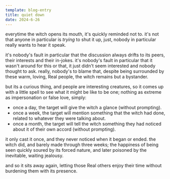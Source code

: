 ```yaml
---
template: blog-entry
title: quiet down
date: 2024-6-26
---
```


everytime the witch opens its mouth, it's quickly reminded not to. it's not that anyone in particular is *trying* to shut it up, just, nobody in particular really wants to hear it speak.

it's nobody's fault in particular that the discussion always drifts to its peers, their interests and their in-jokes. it's nobody's fault in particular that it wasn't around for this or that, it just didn't seem interested and nobody thought to ask. really, nobody's to blame that, despite being surrounded by these warm, loving, Real people, the witch remains but a bystander.

but its a curious thing, and people are interesting creatures, so it comes up with a little spell to see what it might be like to be one; nothing as extreme as impersonation or false love, simply:
- once a day, the target will give the witch a glance (without prompting).
- once a week, the target will mention something that the witch had done, related to whatever they were talking about.
- once a month, the target will tell the witch something they had noticed about it of their own accord (without prompting).

it only cast it once, and they never noticed when it began or ended. the witch did, and barely made through three weeks; the happiness of being seen quickly soured by its forced nature, and later poisoned by the inevitable, waiting jealousy.

and so it sits away again, letting those Real others enjoy their time without burdening them with its presence.